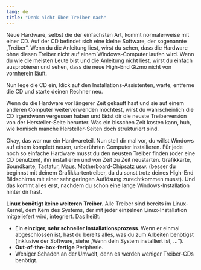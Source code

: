 ```yaml
---
lang: de
title: "Denk nicht über Treiber nach"
---
```


Neue Hardware, selbst die der einfachsten Art, kommt normalerweise mit einer CD. Auf der CD befindet sich eine kleine Software, der sogenannte „Treiber“. Wenn du die Anleitung liest, wirst du sehen, dass die Hardware ohne diesen Treiber nicht auf einem Windows-Computer laufen wird. Wenn du wie die meisten Leute bist und die Anleitung nicht liest, wirst du einfach ausprobieren und sehen, dass die neue High-End Gizmo nicht von vornherein läuft.

Nun lege die CD ein, klick auf den Installations-Assistenten, warte, entferne die CD und starte deinen Rechner neu.

Wenn du die Hardware vor längerer Zeit gekauft hast und sie auf einem anderen Computer weiterverwenden möchtest, wirst du wahrscheinlich die CD irgendwann vergessen haben und lädst dir die neuste Treiberversion von der Hersteller-Seite herunter. Was ein bisschen Zeit kosten kann, huh, wie komisch manche Hersteller-Seiten doch strukturiert sind.

Okay, das war nur ein Hardwareteil. Nun stell dir mal vor, du willst Windows auf einem komplett neuen, unberührten Computer installieren. Für jede noch so einfache Hardware musst du den neusten Treiber finden (oder eine CD benutzen), ihn installieren und von Zeit zu Zeit neustarten. Grafikkarte, Soundkarte, Tastatur, Maus, Motherboard-Chipsatz usw. (besser du beginnst mit deinem Grafikkartentreiber, da du sonst trotz deines High-End Bildschirms mit einer sehr geringen Auflösung zurechtkommen musst). Und das kommt alles erst, nachdem du schon eine lange Windows-Installation hinter dir hast.

<b>Linux benötigt keine weiteren Treiber.</b> Alle Treiber sind bereits im Linux-Kernel, dem Kern des Systems, der mit jeder einzelnen Linux-Installation mitgeliefert wird, integriert. Das heißt:

<ul>
<li>Ein <b>einziger, sehr schneller Installationsprozess</b>. Wenn er einmal abgeschlossen ist, hast du bereits alles, was du zum Arbeiten benötigst (inklusive der Software, siehe „Wenn dein System installiert ist, …“).</li>
<li><b>Out-of-the-box-fertige</b> Peripherie.</li>
<li>Weniger Schaden an der Umwelt, denn es werden weniger Treiber-CDs benötigt.</li>
</ul>




